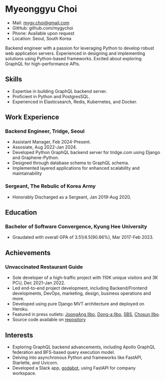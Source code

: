 # Myeonggyu Choi

- Mail: mygy.choi@gmail.com
- GitHub: github.com/mygychoi
- Phone: Available upon request
- Location: Seoul, South Korea

Backend engineer with a passion for leveraging Python to develop robust web application servers. Experienced in designing and implementing solutions using Python-based frameworks. Excited about exploring GraphQL for high-performance APIs.

## Skills
- Expertise in building GraphQL backend server.
- Proficient in Python and PostgresSQL.
- Experienced in Elasticsearch, Redis, Kubernetes, and Docker.

## Work Experience
### Backend Engineer, Tridge, Seoul
- Assistant Manager, Feb 2024-Present.
- Assosiate, Aug 2022-Jan 2024.
- Developed Python GraphQL backend server for tridge.com using Django and Graphene-Python.
- Designed through database schema to GraphQL schema.
- Implemented layered applications for enhanced scalability and maintainability

### Sergeant, The Rebulic of Korea Army
- Honorably Discharged as a Sergeant, Jan 2019-Aug 2020.

## Education
### Bachelor of Software Convergence, Kyung Hee University
- Graudated with overall GPA of 3.51/4.5(90.66%), Mar 2017-Feb 2023.

## Achievements
### Unvaccinated Restaurant Guide
- Sole developer of a high-traffic project with 110K unique visitors and 3K PCU, Dec 2021-Jan 2022.
- Led end-to-end project development, including Backend/Frontend developments, DevOps, marketing, design, business operations and more.
- Developed using pure Django MVT architecture and deployed on Heroku.
- Featured in press outlets: [JoongAng Ilbo](https://www.joongang.co.kr/article/25037441#home), [Dong-a Ilbo](https://www.donga.com/news/Society/article/all/20211227/110963750/2), [SBS](https://news.sbs.co.kr/news/endPage.do?news_id=N1006584103), [Chosun Ilbo](https://www.chosun.com/national/national_general/2021/12/27/JEMPO4A4DZFQRFWFCHK52O3FGA/).
- Source code available on [repository](https://github.com/mygychoi/UnvaccinatedRestaurantGuide-Gazaahome)

## Interests
- Exploring GraphQL backend advancements, including Apollo GraphQL federation and BFS-based query execution model.
- Delving into asynchronous Python and frameworks like FastAPI, Starlette, and Uvicorn.
- Developed a Slack app, [godabot](https://github.com/mygychoi/godabot), using FastAPI for company workspace.
